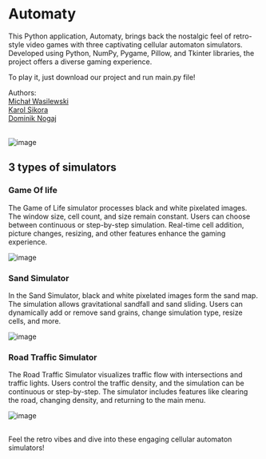 # Automaty

This Python application, Automaty, brings back the nostalgic feel of retro-style video games with three captivating cellular automaton simulators. Developed using Python, NumPy, Pygame, Pillow, and Tkinter libraries, the project offers a diverse gaming experience.

To play it, just download our project and run main.py file!

Authors: <br />
[Michał Wasilewski](https://github.com/miwasil) <br />
[Karol Sikora](https://github.com/kasikora) <br />
[Dominik Nogaj](https://github.com/dnogaj)
<br />
<br />

![image](https://github.com/miwasil/Automaty/assets/115273240/dba19833-9a52-4d48-9cc3-1e2bdac2e19f)
<br />

## 3 types of simulators


### Game Of life


The Game of Life simulator processes black and white pixelated images. The window size, cell count, and size remain constant. Users can choose between continuous or step-by-step simulation. Real-time cell addition, picture changes, resizing, and other features enhance the gaming experience.

![image](https://github.com/miwasil/Automaty/assets/115273240/0e21a642-0afc-427c-8b69-9b1f67f5cc7c)




### Sand Simulator


In the Sand Simulator, black and white pixelated images form the sand map. The simulation allows gravitational sandfall and sand sliding. Users can dynamically add or remove sand grains, change simulation type, resize cells, and more.

![image](https://github.com/miwasil/Automaty/assets/115273240/ae52145e-0b29-4003-aeb9-5000a1b12107)




### Road Traffic Simulator


The Road Traffic Simulator visualizes traffic flow with intersections and traffic lights. Users control the traffic density, and the simulation can be continuous or step-by-step. The simulator includes features like clearing the road, changing density, and returning to the main menu.

![image](https://github.com/miwasil/Automaty/assets/115273240/b04948ea-1eee-4bde-b4a1-076ae3a5bd0a)


##

Feel the retro vibes and dive into these engaging cellular automaton simulators!
